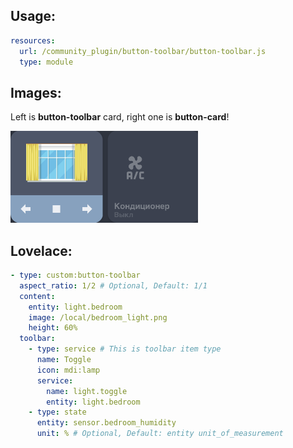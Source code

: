 ## Usage:
```yaml
resources:
  url: /community_plugin/button-toolbar/button-toolbar.js
  type: module
```

## Images:
Left is **button-toolbar** card, right one is **button-card**!

<img src="images/1.png" alt="1" width="300"/>

## Lovelace:
```yaml
- type: custom:button-toolbar
  aspect_ratio: 1/2 # Optional, Default: 1/1
  content:
    entity: light.bedroom
    image: /local/bedroom_light.png
    height: 60%
  toolbar:
    - type: service # This is toolbar item type
      name: Toggle
      icon: mdi:lamp
      service:
        name: light.toggle
        entity: light.bedroom
    - type: state
      entity: sensor.bedroom_humidity
      unit: % # Optional, Default: entity unit_of_measurement
```
